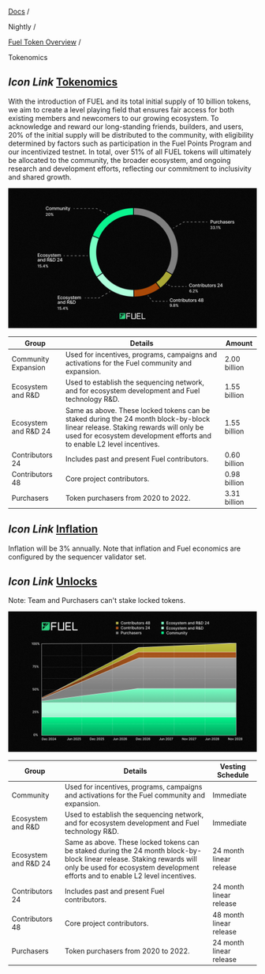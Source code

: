 [Docs](https://docs.fuel.network/) /

Nightly /

[Fuel Token Overview](https://docs.fuel.network/docs/nightly/fuel-token-overview/) /

Tokenomics

## _Icon Link_ [Tokenomics](https://docs.fuel.network/docs/nightly/fuel-token-overview/tokenomics/\#tokenomics)

With the introduction of FUEL and its total initial supply of 10 billion tokens, we aim to create a level playing field that ensures fair access for both existing members and newcomers to our growing ecosystem. To acknowledge and reward our long-standing friends, builders, and users, 20% of the initial supply will be distributed to the community, with eligibility determined by factors such as participation in the Fuel Points Program and our incentivized testnet. In total, over 51% of all FUEL tokens will ultimately be allocated to the community, the broader ecosystem, and ongoing research and development efforts, reflecting our commitment to inclusivity and shared growth.

![Allocation Pie Chart](https://raw.githubusercontent.com/FuelLabs/fuel-token-overview/refs/heads/main/assets/tokenomics/1-pie.png)

| Group | Details | Amount |
| --- | --- | --- |
| Community Expansion | Used for incentives, programs, campaigns and activations for the Fuel community and expansion. | 2.00 billion |
| Ecosystem and R&D | Used to establish the sequencing network, and for ecosystem development and Fuel technology R&D. | 1.55 billion |
| Ecosystem and R&D 24 | Same as above. These locked tokens can be staked during the 24 month block-by-block linear release. Staking rewards will only be used for ecosystem development efforts and to enable L2 level incentives. | 1.55 billion |
| Contributors 24 | Includes past and present Fuel contributors. | 0.60 billion |
| Contributors 48 | Core project contributors. | 0.98 billion |
| Purchasers | Token purchasers from 2020 to 2022. | 3.31 billion |

## _Icon Link_ [Inflation](https://docs.fuel.network/docs/nightly/fuel-token-overview/tokenomics/\#inflation)

Inflation will be 3% annually. Note that inflation and Fuel economics are configured by the sequencer validator set.

## _Icon Link_ [Unlocks](https://docs.fuel.network/docs/nightly/fuel-token-overview/tokenomics/\#unlocks)

Note: Team and Purchasers can't stake locked tokens.

![Release Schedule](https://raw.githubusercontent.com/FuelLabs/fuel-token-overview/refs/heads/main/assets/tokenomics/2-release-schedule.png)

| Group | Details | Vesting Schedule |
| --- | --- | --- |
| Community | Used for incentives, programs, campaigns and activations for the Fuel community and expansion. | Immediate |
| Ecosystem and R&D | Used to establish the sequencing network, and for ecosystem development and Fuel technology R&D. | Immediate |
| Ecosystem and R&D 24 | Same as above. These locked tokens can be staked during the 24 month block-by-block linear release. Staking rewards will only be used for ecosystem development efforts and to enable L2 level incentives. | 24 month linear release |
| Contributors 24 | Includes past and present Fuel contributors. | 24 month linear release |
| Contributors 48 | Core project contributors. | 48 month linear release |
| Purchasers | Token purchasers from 2020 to 2022. | 24 month linear release |